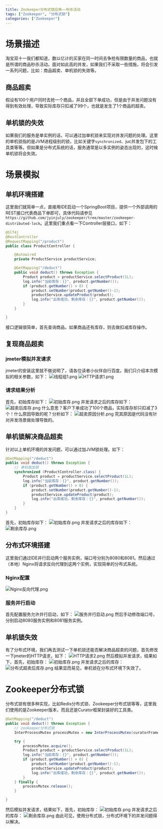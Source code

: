 ```yaml
---
title: Zookeeper分布式锁应用——秒杀活动
tags: ["Zookeeper", "分布式锁"]
categories: ["Zookeeper"]
---
```

# 场景描述
淘宝双十一我们都知道，数以亿计的买家在同一时间去争抢有限数量的商品，也就是所谓的商品秒杀活动。面对如此高的并发，如果我们不采取一些措施，将会引发一系列问题，比如：商品超卖、单机锁的失效等。
## 商品超卖
假设有100个用户同时去抢一个商品，并且全部下单成功，但是由于并发问题没有得到有效处理，导致实际库存只扣减了99个，也就是发生了1个商品的超卖。
## 单机锁的失效
如果我们的服务是单实例的话，可以通过加单机锁来实现对并发问题的处理。这里的单机锁指的是JVM进程级别的锁，比如关键字`synchronized`、juc并发包下的工具类等等。但如果是分布式系统的话，服务通常是以多实例的姿态出现的，这时候单机锁将会失效。
<!-- more -->
# 场景模拟
## 单机环境搭建
这里我们就简单一点，直接用IDE启动一个SpringBoot项目，提供一个外部调用的REST接口代表商品下单即可，具体代码请参见`https://github.com/jyinjuly/zookeeper/tree/master/zookeeper-distributed-lock`。这里我们重点看一下Controller层接口，如下：
```java
@Slf4j
@RestController
@RequestMapping("/product")
public class ProductController {

    @Autowired
    private ProductService productService;

    @GetMapping("/deduct")
    public void deduct() throws Exception {
        Product product = productService.selectProduct(1L);
        log.info("当前库存：{}", product.getNumber());
        if (product.getNumber() > 0) {
            product.setNumber(product.getNumber()-1);
            productService.updateProduct(product);
            log.info("出库成功，剩余库存：{}", product.getNumber());
        }
    }

}
```
接口逻辑很简单，首先查询商品，如果商品还有库存，则去做扣减库存操作。
## 复现商品超卖
### jmeter模拟并发请求
jmeter的安装这里就不做说明了，请各位读者小伙伴自行百度。我们只介绍本次模拟的相关参数，如下：
![线程组1.png](线程组1.png)
![HTTP请求1.png](HTTP请求1.png)
### 请求结果分析
首先，初始库存如下：
![初始库存.png](初始库存.png)
并发请求之后的库存如下：
![超卖后库存.png](超卖后库存.png)
什么意思？客户下单成功了100个商品，实际库存却只扣减了3个！什么原因导致的呢？分析如下：
![超卖原因分析.png](超卖原因分析.png)
究其原因是代码没有针对并发场景做处理导致的。
## 单机锁解决商品超卖
针对以上单机环境的并发问题，可以通过加JVM锁处理。如下：
```java
@GetMapping("/deduct")
public void deduct() throws Exception {
    // 单机版加锁
    synchronized (ProductController.class) {
        Product product = productService.selectProduct(1L);
        log.info("当前库存：{}", product.getNumber());
        if (product.getNumber() > 0) {
            product.setNumber(product.getNumber()-1);
            productService.updateProduct(product);
            log.info("出库成功，剩余库存：{}", product.getNumber());
        }
    }
}
```
首先，初始库存如下：
![初始库存.png](初始库存.png)
并发请求之后的库存如下：
![剩余库存.png](剩余库存.png)
## 分布式环境搭建
这里我们通过IDE并行启动两个服务实例，端口号分别为8080和8081。然后通过（本地）Nginx将请求反向代理到这两个实例，实现简单的分布式系统。
### Nginx配置
![Nginx反向代理.png](Nginx反向代理.png)
### 服务并行启动
首先配置服务允许并行启动，如下：
![服务并行启动.png](服务并行启动.png)
然后手动修改端口号，分别启动8080服务实例和8081服务实例。
## 单机锁失效
有了分布式环境，我们再去测试一下单机锁还能否解决商品超卖的问题，首先修改一下jmeter的HTTP请求，如下：
![HTTP请求2.png](HTTP请求2.png)
然后模拟并发请求，结果如下，首先，初始库存：
![初始库存.png](初始库存.png)
并发请求之后的库存：
![分布式超卖后库存.png](分布式超卖后库存.png)
结果显而易见，单机锁在分布式环境下失效了。
# Zookeeper分布式锁
分布式锁有很多种实现，比如Redis分布式锁、Zookeeper分布式锁等等，这里我们使用的是Zookeeper版本，而且还是Curator框架封装好的工具类。
```java
@GetMapping("/deduct")
public void deduct() throws Exception {
    // zookeeper分布式锁
    InterProcessMutex processMutex = new InterProcessMutex(curatorFramework, "/product_1");

    try {
        processMutex.acquire();
        Product product = productService.selectProduct(1L);
        log.info("当前库存：{}", product.getNumber());
        if (product.getNumber() > 0) {
            product.setNumber(product.getNumber()-1);
            productService.updateProduct(product);
            log.info("出库成功，剩余库存：{}", product.getNumber());
        }
    } finally {
        processMutex.release();
    }

}
```
然后模拟并发请求，结果如下，首先，初始库存：
![初始库存.png](初始库存.png)
并发请求之后的库存：
![剩余库存.png](剩余库存.png)
由此可见，使用分布式锁，分布式环境下的并发问题得以解决。